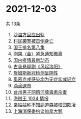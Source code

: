 # 2021-12-03
  共 13条

  <!-- BEGIN -->
  <!-- 最后更新时间:Fri Dec 03 2021 03:11:22 GMT+0000 (Coordinated Universal Time) -->
  1. [沙溢方回应出轨](https://www.zhihu.com/search?q=沙溢)
1. [村民袭警被击倒身亡](https://www.zhihu.com/search?q=袭警)
1. [国王排名第八集](https://www.zhihu.com/search?q=国王排名)
1. [刚果（金）紧急通知撤离](https://www.zhihu.com/search?q=刚果金)
1. [国内疫情最新动态](https://www.zhihu.com/search?q=疫情)
1. [古装悬疑剧《风起洛阳》](https://www.zhihu.com/search?q=风起洛阳)
1. [詹姆斯新冠检测呈阴性](https://www.zhihu.com/search?q=詹姆斯)
1. [奥密克戎感染均为无症状或轻症](https://www.zhihu.com/search?q=奥密克戎)
1. [滴滴退市](https://www.zhihu.com/search?q=滴滴)
1. [台州男子网购河豚毒素杀妻](https://www.zhihu.com/search?q=台州杀妻)
1. [海贼王 1034 情报](https://www.zhihu.com/search?q=海贼王)
1. [亲姑姑称不知鹿道森被校园欺凌](https://www.zhihu.com/search?q=鹿道森)
1. [上海消保委约谈加拿大鹅](https://www.zhihu.com/search?q=加拿大鹅)
  <!-- END -->
  